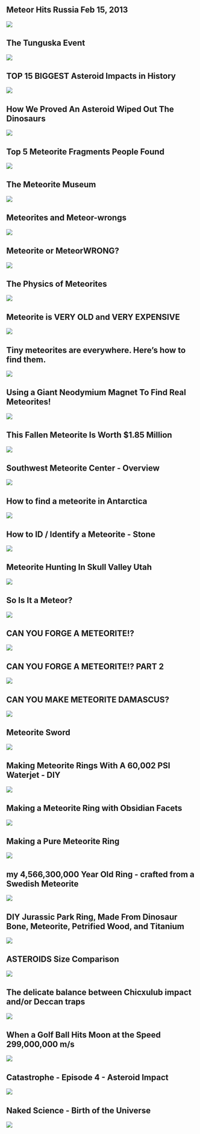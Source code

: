 Meteor Hits Russia Feb 15, 2013
-------------------------------

[![]( /image/yid-dpmXyJrs7iU.jpg)](https://www.youtube.com/watch?v=dpmXyJrs7iU)

The Tunguska Event
------------------

[![]( /image/yid-nnhkcqeGtSI.jpg)](https://www.youtube.com/watch?v=nnhkcqeGtSI)

TOP 15 BIGGEST Asteroid Impacts in History
------------------------------------------

[![]( /image/yid-6ZEqCzg5rzg.jpg)](https://www.youtube.com/watch?v=6ZEqCzg5rzg)

How We Proved An Asteroid Wiped Out The Dinosaurs
-------------------------------------------------

[![]( /image/yid-YRDpPeKc-ZE.jpg)](https://www.youtube.com/watch?v=YRDpPeKc-ZE)

Top 5 Meteorite Fragments People Found
--------------------------------------

[![]( /image/yid-v1ZntBvqJxM.jpg)](https://www.youtube.com/watch?v=v1ZntBvqJxM)

The Meteorite Museum
--------------------

[![]( /image/yid-0HbDqHLOOjk.jpg)](https://www.youtube.com/watch?v=0HbDqHLOOjk)

Meteorites and Meteor-wrongs
----------------------------

[![]( /image/yid-VQO335Y3zXo.jpg)](https://www.youtube.com/watch?v=VQO335Y3zXo)

Meteorite or MeteorWRONG?
-------------------------

[![]( /image/yid-ClW3EB8Ptuw.jpg)](https://www.youtube.com/watch?v=ClW3EB8Ptuw)

The Physics of Meteorites
-------------------------

[![]( /image/yid-Ns-fEHPSJK8.jpg)](https://www.youtube.com/watch?v=Ns-fEHPSJK8)

Meteorite is VERY OLD and VERY EXPENSIVE
----------------------------------------

[![]( /image/yid--23gzBBVMc8.jpg)](https://www.youtube.com/watch?v=-23gzBBVMc8)

Tiny meteorites are everywhere. Here’s how to find them.
--------------------------------------------------------

[![]( /image/yid-9q3uNcJh4pc.jpg)](https://www.youtube.com/watch?v=9q3uNcJh4pc)

Using a Giant Neodymium Magnet To Find Real Meteorites!
-------------------------------------------------------

[![]( /image/yid-PbZIiEjYuJE.jpg)](https://www.youtube.com/watch?v=PbZIiEjYuJE)

This Fallen Meteorite Is Worth $1.85 Million
--------------------------------------------

[![]( /image/yid-IohwptOcf2k.jpg)](https://www.youtube.com/watch?v=IohwptOcf2k)

Southwest Meteorite Center - Overview
-------------------------------------

[![]( /image/yid-MqAfwfCH9yc.jpg)](https://www.youtube.com/watch?v=MqAfwfCH9yc)

How to find a meteorite in Antarctica
-------------------------------------

[![]( /image/yid-Ml8SEt59-VA.jpg)](https://www.youtube.com/watch?v=Ml8SEt59-VA)

How to ID / Identify a Meteorite - Stone
----------------------------------------

[![]( /image/yid-Bhlbntm3-tE.jpg)](https://www.youtube.com/watch?v=Bhlbntm3-tE)

Meteorite Hunting In Skull Valley Utah
--------------------------------------

[![]( /image/yid-XLfYtMa62SQ.jpg)](https://www.youtube.com/watch?v=XLfYtMa62SQ)

So Is It a Meteor?
------------------

[![]( /image/yid-DFi1wY7qj5c.jpg)](https://www.youtube.com/watch?v=DFi1wY7qj5c)

CAN YOU FORGE A METEORITE!?
---------------------------

[![]( /image/yid-Yr_5tIPP3dM.jpg)](https://www.youtube.com/watch?v=Yr_5tIPP3dM)

CAN YOU FORGE A METEORITE!? PART 2
----------------------------------

[![]( /image/yid-7-QWol38NA0.jpg)](https://www.youtube.com/watch?v=7-QWol38NA0)

CAN YOU MAKE METEORITE DAMASCUS?
--------------------------------

[![]( /image/yid--JSZ8KdN9p8.jpg)](https://www.youtube.com/watch?v=-JSZ8KdN9p8)

Meteorite Sword
---------------

[![]( /image/yid-K_PS2l31EhM.jpg)](https://www.youtube.com/watch?v=K_PS2l31EhM)

Making Meteorite Rings With A 60,002 PSI Waterjet - DIY
-------------------------------------------------------

[![]( /image/yid-YWvpie25uAA.jpg)](https://www.youtube.com/watch?v=YWvpie25uAA)

Making a Meteorite Ring with Obsidian Facets
--------------------------------------------

[![]( /image/yid-8rrfFnVOsx8.jpg)](https://www.youtube.com/watch?v=8rrfFnVOsx8)

Making a Pure Meteorite Ring
----------------------------

[![]( /image/yid-F_rbqJ1eXV8.jpg)](https://www.youtube.com/watch?v=F_rbqJ1eXV8)

my 4,566,300,000 Year Old Ring - crafted from a Swedish Meteorite
-----------------------------------------------------------------

[![]( /image/yid-vff68_q-beg.jpg)](https://www.youtube.com/watch?v=vff68_q-beg)

DIY Jurassic Park Ring, Made From Dinosaur Bone, Meteorite, Petrified Wood, and Titanium
----------------------------------------------------------------------------------------

[![]( /image/yid-rIkynrqtILQ.jpg)](https://www.youtube.com/watch?v=rIkynrqtILQ)

ASTEROIDS Size Comparison
-------------------------

[![]( /image/yid-bSkPNMjRRio.jpg)](https://www.youtube.com/watch?v=bSkPNMjRRio)

The delicate balance between Chicxulub impact and/or Deccan traps
-----------------------------------------------------------------

[![]( /image/yid-bdOledzfaXk.jpg)](https://www.youtube.com/watch?v=bdOledzfaXk)

When a Golf Ball Hits Moon at the Speed 299,000,000 m/s
-------------------------------------------------------

[![]( /image/yid-fmadZF2hRcY.jpg)](https://www.youtube.com/watch?v=fmadZF2hRcY)

Catastrophe - Episode 4 - Asteroid Impact
-----------------------------------------

[![]( /image/yid-hqt4US72yec.jpg)](https://www.youtube.com/watch?v=hqt4US72yec)

Naked Science - Birth of the Universe
-------------------------------------

[![]( /image/yid-2OpbdMjvni0.jpg)](https://www.youtube.com/watch?v=2OpbdMjvni0)